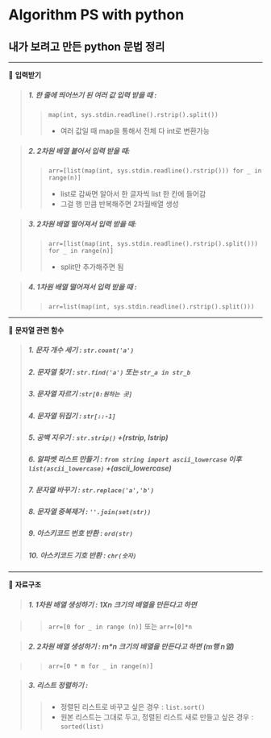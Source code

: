 Algorithm PS with python
=============
내가 보려고 만든 python 문법 정리
---------
---------------


📍 **입력받기**

> ##### 1. 한 줄에 띄어쓰기 된 여러 값 입력 받을 때 : 
 >>```map(int, sys.stdin.readline().rstrip().split())```
 >>+ 여러 값일 때 map을 통해서 전체 다 int로 변환가능

> ##### 2. 2차원 배열 붙어서 입력 받을 때:
>> ```arr=[list(map(int, sys.stdin.readline().rstrip())) for _ in range(n)]```
>>  + list로 감싸면 알아서 한 글자씩 list 한 칸에 들어감
>>  + 그걸 행 만큼 반복해주면 2차월배열 생성

> ##### 3. 2차원 배열 떨어져서 입력 받을 때:
>> ```arr=[list(map(int, sys.stdin.readline().rstrip().split())) for _ in range(n)]```
>>  + split만 추가해주면 됨

>##### 4. 1차원 배열 떨어져서 입력 받을 때 : 
>> ```arr=list(map(int, sys.stdin.readline().rstrip().split()))```

---------------

📍 **문자열 관련 함수**

 >##### 1. 문자 개수 세기 : ```str.count('a')```
 >##### 2. 문자열 찾기 : ```str.find('a')``` 또는 ``` str_a in str_b ```
 >##### 3. 문자열 자르기 :```str[0:원하는 곳]```
 >##### 4. 문자열 뒤집기 : ```str[::-1]```
 >##### 5. 공백 지우기 : ```str.strip()```  +(rstrip, lstrip)
 >##### 6. 알파벳 리스트 만들기 : ```from string import ascii_lowercase``` 이후 ```list(ascii_lowercase)```   +(ascii_lowercase)
 >##### 7. 문자열 바꾸기 : ```str.replace('a','b')```
 >##### 8. 문자열 중복제거 : ```''.join(set(str))```
 >##### 9. 아스키코드 번호 반환 : ```ord(str)```
 >##### 10. 아스키코드 기호 반환 : ```chr(숫자)```

--------------
📍 **자료구조**

> ##### 1. 1차원 배열 생성하기 :  1Xn 크기의 배열을 만든다고 하면

>> ```arr=[0 for _ in range (n)]``` 또는 ```arr=[0]*n```

> ##### 2. 2차원 배열 생성하기 :  m*n 크기의 배열을 만든다고 하면 (m행 n열)

>>```arr=[0 * m for _ in range(n)]```

> ##### 3. 리스트 정렬하기 :
>> + 정렬된 리스트로 바꾸고 싶은 경우 : ```list.sort()```
>> + 원본 리스트는 그대로 두고, 정렬된 리스트 새로 만들고 싶은 경우 : ```sorted(list)```


